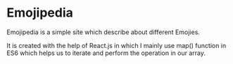 # Emojipedia

Emojipedia is a simple site which describe about different Emojies.

It is created with the help of React.js in which I mainly use map() function in ES6 which helps us to iterate and perform the operation in our array.
